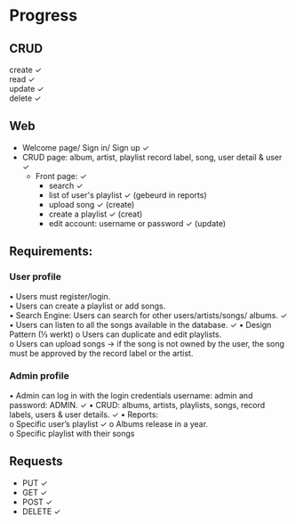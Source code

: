 # Progress
## CRUD
create ✓   
read ✓  
update ✓  
delete ✓

## Web
-  Welcome page/ Sign in/ Sign up ✓
- CRUD page: album, artist, playlist record label, song, user detail & user ✓
    - Front page: ✓
        - search ✓
        - list of user's playlist  ✓ (gebeurd in reports)
        - upload song ✓ (create)
        - create a playlist ✓ (creat)
        - edit account: username or password  ✓ (update)

##  Requirements:
###   User profile
•	Users must register/login.  
•	Users can create a playlist or add songs.  
•	Search Engine: Users can search for other users/artists/songs/ albums.   ✓
•	Users can listen to all the songs available in the database.   ✓
•	Design Pattern (⅓ werkt)
o	Users can duplicate and edit playlists.  
o	Users can upload songs → if the song is not owned by the user, the song must be approved by the record label or the artist.

### Admin profile
•	Admin can log in with the login credentials username: admin and password: ADMIN.   ✓
•	CRUD:  albums, artists, playlists, songs, record labels, users & user details.   ✓
•	Reports:  
o	Specific user’s playlist   ✓
o	Albums release in a year.  
o	Specific playlist with their songs


## Requests
- PUT ✓
- GET ✓
- POST ✓
- DELETE ✓
